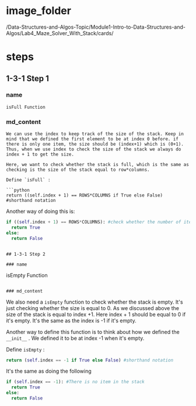 # image_folder
/Data-Structures-and-Algos-Topic/Module1-Intro-to-Data-Structures-and-Algos/Lab4_Maze_Solver_With_Stack/cards/

# steps

## 1-3-1 Step 1

### name
```
isFull Function
```

### md_content
```
We can use the index to keep track of the size of the stack. Keep in mind that we defined the first element to be at index 0 before. if there is only one item, the size should be (index+1) which is (0+1). Thus, when we use index to check the size of the stack we always do index + 1 to get the size.

Here, we want to check whether the stack is full, which is the same as checking is the size of the stack equal to row*columns.

Define `isFull` :

```python
return ((self.index + 1) == ROWS*COLUMNS if True else False) #shorthand notation
```

Another way of doing this is:

```python
if ((self.index + 1) == ROWS*COLUMNS): #check whether the number of items is equal to the size of the stack
  return True
else:
  return False
```
```

## 1-3-1 Step 2

### name
```
isEmpty Function
```

### md_content
```
We also need a `isEmpty` function to check whether the stack is empty. It's just checking whether the size is equal to 0. As we discussed above the size of the stack is equal to index +1. Here index + 1 should be equal to 0 if it's empty. It's the same as the index is -1 if it's empty.

Another way to define this function is to think about how we defined the `__init__` . We defined it to be at index -1 when it's empty.

Define `isEmpty`  :

```python
return (self.index == -1 if True else False) #shorthand notation
```

It's the same as doing the following

```python
if (self.index == -1): #There is no item in the stack
  return True
else:
  return False
```
```

